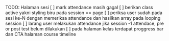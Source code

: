 TODO: Halaman sesi
[ ] mark attendance masih gagal
[ ] berikan class active yakni styling biru pada session == page
[ ] periksa user sudah pada sesi ke-N dengan memeriksa attendance dan hasilkan array pada looping session
[ ] larang user melakukan attendance jika session -1 attendace, pre or post test belum dilakukan
[ ] pada halaman kelas terdapat proggress bar dan CTA halaman course timeline
